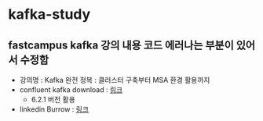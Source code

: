 # kafka-study

## fastcampus kafka 강의 내용 코드 에러나는 부분이 있어서 수정함
- 강의명 : Kafka 완전 정복 : 클러스터 구축부터 MSA 환경 활용까지
- confluent kafka download : [링크](https://www.confluent.io/previous-versions/)
  - 6.2.1 버전 활용
- linkedin Burrow : [링크](https://github.com/linkedin/Burrow)